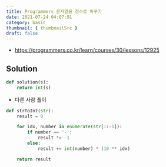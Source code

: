 ```yaml
---
title: Programmers 문자열을 정수로 바꾸기
date: 2021-07-24 04:07:91
category: basic
thumbnail: { thumbnailSrc }
draft: false
---
```


- https://programmers.co.kr/learn/courses/30/lessons/12925

## Solution

```py
def solution(s):
    return int(s)
```

- 다른 사람 풀이

```py
def strToInt(str):
    result = 0

    for idx, number in enumerate(str[::-1]):
        if number == '-':
            result *= -1
        else:
            result += int(number) * (10 ** idx)

    return result
```
